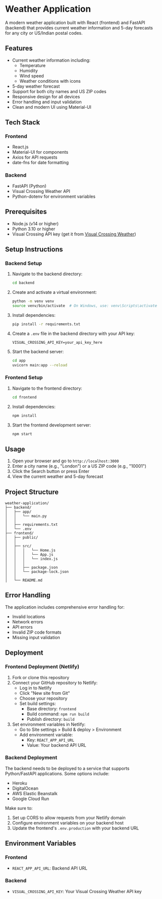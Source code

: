 # Weather Application

A modern weather application built with React (frontend) and FastAPI (backend) that provides current weather information and 5-day forecasts for any city or US/Indian postal codes.

## Features

-  Current weather information including:
   -  Temperature
   -  Humidity
   -  Wind speed
   -  Weather conditions with icons
-  5-day weather forecast
-  Support for both city names and US ZIP codes
-  Responsive design for all devices
-  Error handling and input validation
-  Clean and modern UI using Material-UI

## Tech Stack

### Frontend

-  React.js
-  Material-UI for components
-  Axios for API requests
-  date-fns for date formatting

### Backend

-  FastAPI (Python)
-  Visual Crossing Weather API
-  Python-dotenv for environment variables

## Prerequisites

-  Node.js (v14 or higher)
-  Python 3.10 or higher
-  Visual Crossing API key (get it from [Visual Crossing Weather](https://www.visualcrossing.com/weather-api))

## Setup Instructions

### Backend Setup

1. Navigate to the backend directory:

   ```bash
   cd backend
   ```

2. Create and activate a virtual environment:

   ```bash
   python -m venv venv
   source venv/bin/activate  # On Windows, use: venv\Scripts\activate
   ```

3. Install dependencies:

   ```bash
   pip install -r requirements.txt
   ```

4. Create a `.env` file in the backend directory with your API key:

   ```
   VISUAL_CROSSING_API_KEY=your_api_key_here
   ```

5. Start the backend server:
   ```bash
   cd app
   uvicorn main:app --reload
   ```

### Frontend Setup

1. Navigate to the frontend directory:

   ```bash
   cd frontend
   ```

2. Install dependencies:

   ```bash
   npm install
   ```

3. Start the frontend development server:
   ```bash
   npm start
   ```

## Usage

1. Open your browser and go to `http://localhost:3000`
2. Enter a city name (e.g., "London") or a US ZIP code (e.g., "10001")
3. Click the Search button or press Enter
4. View the current weather and 5-day forecast

## Project Structure

```
weather-application/
├── backend/
│   ├── app/
│   │   └── main.py
│   │
│   ├── requirements.txt
│   └── .env
├── frontend/
│   ├── public/
│   │
│   ├── src/
│   │   │   └── Home.js
│   │   │   └── App.js
│   │   │   └── index.js
│   │   │
│   │   ├── package.json
│   │   └── package-lock.json
│   │
│   └── README.md
```

## Error Handling

The application includes comprehensive error handling for:

-  Invalid locations
-  Network errors
-  API errors
-  Invalid ZIP code formats
-  Missing input validation

## Deployment

### Frontend Deployment (Netlify)

1. Fork or clone this repository
2. Connect your GitHub repository to Netlify:
   -  Log in to Netlify
   -  Click "New site from Git"
   -  Choose your repository
   -  Set build settings:
      -  Base directory: `frontend`
      -  Build command: `npm run build`
      -  Publish directory: `build`
3. Set environment variables in Netlify:
   -  Go to Site settings > Build & deploy > Environment
   -  Add environment variable:
      -  Key: `REACT_APP_API_URL`
      -  Value: Your backend API URL

### Backend Deployment

The backend needs to be deployed to a service that supports Python/FastAPI applications. Some options include:

-  Heroku
-  DigitalOcean
-  AWS Elastic Beanstalk
-  Google Cloud Run

Make sure to:

1. Set up CORS to allow requests from your Netlify domain
2. Configure environment variables on your backend host
3. Update the frontend's `.env.production` with your backend URL

## Environment Variables

### Frontend

-  `REACT_APP_API_URL`: Backend API URL

### Backend

-  `VISUAL_CROSSING_API_KEY`: Your Visual Crossing Weather API key
